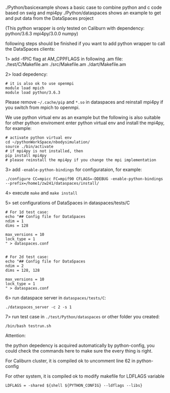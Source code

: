 ./Python/basicexample shows a basic case to combine python and c code based on swig and mpi4py
./Python/dataspaces shows an example to get and put data from the DataSpaces project

(This python wrapper is only tested on Caliburn with dependency: python/3.6.3 mpi4py/3.0.0 numpy)

following steps should be finished if you want to add python wrapper to call the DataSpaces clients:

1> add -fPIC flag at AM_CPPFLAGS in following .am file: ./test/C/Makefile.am ./src/Makefile.am ./dart/Makefile.am

2> load depedency:

```
# it is also ok to use openmpi
module load mpich
module load python/3.6.3
```
Please remove `~/.cache/pip` and `*.so` in dataspaces and reinstall mpi4py if you switch from mpich to openmpi.

We use python virtual env as an example but the following is also suitable for other python enviroment
enter python virtual env and install the mpi4py, for example:

```
# activate python virtual env
cd ~/pythonWorkSpace/nbodysimulation/
source ./bin/activate
# if mpi4py is not installed, then
pip install mpi4py
# please reinstall the mpi4py if you change the mpi implementation
```

3> add `-enable-python-bindings` for configurataion, for example:

```
./configure CC=mpicc FC=mpif90 CFLAGS=-DDEBUG -enable-python-bindings --prefix=/home1/zw241/dataspaces/install/
```

4> execute `make` and `make install`

5> set configurations of DataSpaces in dataspaces/tests/C

```
# For 1d test case:
echo "## Config file for DataSpaces
ndim = 1
dims = 128

max_versions = 10
lock_type = 1
" > dataspaces.conf


# For 2d test case:
echo "## Config file for DataSpaces
ndim = 2
dims = 128, 128

max_versions = 10
lock_type = 1
" > dataspaces.conf
```

6>  run dataspace server in `dataspaces/tests/C`:

```
./dataspaces_server -c 2 -s 1
```

7> run test case in `./test/Python/dataspaces` or other folder you created:

```
/bin/bash testrun.sh
```

Attention:

the python depedency is acquired automatically by python-config, you could check the commands here to make sure the every thing is right.

For Caliburn cluster, it is compiled ok to uncomment line 62 in python-config

For other system, it is compiled ok to modify makefile for LDFLAGS variable

```
LDFLAGS = -shared ${shell ${PYTHON_CONFIG} --ldflags --libs}
```